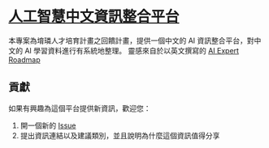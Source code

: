 # [人工智慧中文資訊整合平台](https://binomial14.github.io/Mandarin-AI-platform/)

本專案為堉璘人才培育計畫之回饋計畫，提供一個中文的 AI 資訊整合平台，對中文的 AI 學習資料進行有系統地整理。
靈感來自於以英文撰寫的 [AI Expert Roadmap](https://i.am.ai/roadmap)

## 貢獻

如果有興趣為這個平台提供新資訊，歡迎您：

1. 開一個新的 [Issue](https://github.com/binomial14/Mandarin-AI-platform/issues)
2. 提出資訊連結以及建議類別，並且說明為什麼這個資訊值得分享